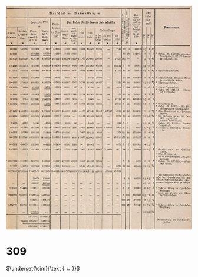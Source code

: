 ![bsb11460939_317_conf_1.00_img-0.jpeg](bsb11460939_317_conf_1.00_img-0.jpeg)

# 309 

$\underset{\sim}{\text { ㄴ }}$